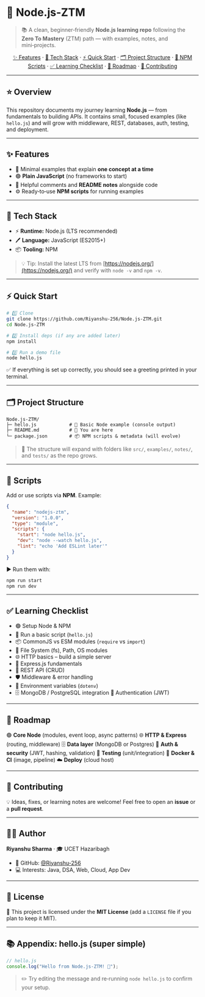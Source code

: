 # 🚀 Node.js‑ZTM

> 📚 A clean, beginner‑friendly **Node.js learning repo** following the **Zero To Mastery** (ZTM) path — with examples, notes, and mini‑projects.

<p align="center">
  <a href="#-features">✨ Features</a> ·
  <a href="#-tech-stack">🧰 Tech Stack</a> ·
  <a href="#-quick-start">⚡ Quick Start</a> ·
  <a href="#-project-structure">🗂 Project Structure</a> ·
  <a href="#-scripts">📜 NPM Scripts</a> ·
  <a href="#-learning-checklist">✅ Learning Checklist</a> ·
  <a href="#-roadmap">🧭 Roadmap</a> ·
  <a href="#-contributing">🤝 Contributing</a>
</p>

---

## ⭐ Overview

This repository documents my journey learning **Node.js** — from fundamentals to building APIs. It contains small, focused examples (like `hello.js`) and will grow with middleware, REST, databases, auth, testing, and deployment.

---

## ✨ Features

* 📄 Minimal examples that explain **one concept at a time**
* 🟢 **Plain JavaScript** (no frameworks to start)
* 📝 Helpful comments and **README notes** alongside code
* ⚙️ Ready‑to‑use **NPM scripts** for running examples

---

## 🧰 Tech Stack

* ⚡ **Runtime:** Node.js (LTS recommended)
* 🖊 **Language:** JavaScript (ES2015+)
* 📦 **Tooling:** NPM

> 💡 Tip: Install the latest LTS from [https://nodejs.org/](https://nodejs.org/) and verify with `node -v` and `npm -v`.

---

## ⚡ Quick Start

```bash
# 1️⃣ Clone
git clone https://github.com/Riyanshu-256/Node.js-ZTM.git
cd Node.js-ZTM

# 2️⃣ Install deps (if any are added later)
npm install

# 3️⃣ Run a demo file
node hello.js
```

✅ If everything is set up correctly, you should see a greeting printed in your terminal.

---

## 🗂 Project Structure

```
Node.js-ZTM/
├─ hello.js            # 👋 Basic Node example (console output)
├─ README.md           # 📘 You are here
└─ package.json        # 📦 NPM scripts & metadata (will evolve)
```

> 📌 The structure will expand with folders like `src/`, `examples/`, `notes/`, and `tests/` as the repo grows.

---

## 📜 Scripts

Add or use scripts via **NPM**. Example:

```json
{
  "name": "nodejs-ztm",
  "version": "1.0.0",
  "type": "module",
  "scripts": {
    "start": "node hello.js",
    "dev": "node --watch hello.js",
    "lint": "echo 'Add ESLint later'"
  }
}
```

▶️ Run them with:

```bash
npm run start
npm run dev
```

---

## ✅ Learning Checklist

*  🟢 Setup Node & NPM
*  👋 Run a basic script (`hello.js`)
*  📦 CommonJS vs ESM modules (`require` vs `import`)
*  📂 File System (fs), Path, OS modules
*  🌐 HTTP basics – build a simple server
*  🚏 Express.js fundamentals
*  🔄 REST API (CRUD)
*  🛡 Middleware & error handling
*  🔑 Environment variables (`dotenv`)
*  🗄 MongoDB / PostgreSQL integration
   🔐 Authentication (JWT)


---

## 🧭 Roadmap

 🟢 **Core Node** (modules, event loop, async patterns)
 🌐 **HTTP & Express** (routing, middleware)
 🗄 **Data layer** (MongoDB or Postgres)
 🔐 **Auth & security** (JWT, hashing, validation)
 🧪 **Testing** (unit/integration)
 🐳 **Docker & CI** (image, pipeline)
 ☁️ **Deploy** (cloud host)

---

## 🤝 Contributing

💡 Ideas, fixes, or learning notes are welcome! Feel free to open an **issue** or a **pull request**.

---

## 🧑‍💻 Author

**Riyanshu Sharma** · 🎓 UCET Hazaribagh

* 🐙 GitHub: [@Riyanshu-256](https://github.com/Riyanshu-256)
* 💻 Interests: Java, DSA, Web, Cloud, App Dev

---

## 📄 License

📜 This project is licensed under the **MIT License** (add a `LICENSE` file if you plan to keep it MIT).

---

## 📚 Appendix: hello.js (super simple)

```js
// hello.js
console.log("Hello from Node.js-ZTM! 👋");
```

> ✏️ Try editing the message and re‑running `node hello.js` to confirm your setup.

